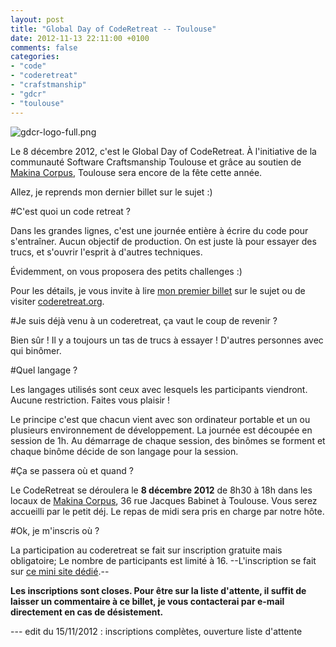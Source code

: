 ```yaml
---
layout: post
title: "Global Day of CodeRetreat -- Toulouse"
date: 2012-11-13 22:11:00 +0100
comments: false
categories: 
- "code"
- "coderetreat"
- "crafstmanship"
- "gdcr"
- "toulouse"
---
```

![gdcr-logo-full.png](https://blog.crafting-labs.fr/images/logo/gdcr-logo-full.png)


Le 8 décembre 2012, c'est le Global Day of CodeRetreat. À l'initiative de la communauté Software Craftsmanship Toulouse et grâce au soutien de [Makina Corpus](http://www.makina-corpus.com/), Toulouse sera encore de la fête cette année.

Allez, je reprends mon dernier billet sur le sujet :)

#C'est quoi un code retreat ?

Dans les grandes lignes, c'est une journée entière à écrire du code pour s'entraîner. Aucun objectif de production. On est juste là pour essayer des trucs, et s'ouvrir l'esprit à d'autres techniques.

Évidemment, on vous proposera des petits challenges :)

Pour les détails, je vous invite à lire [mon premier billet](/?post/2011/11/05/Code-Retreat-Toulouse-3-d%C3%A9cembre) sur le sujet ou de visiter [coderetreat.org](http://www.codetretreat.org).

#Je suis déjà venu à un coderetreat, ça vaut le coup de revenir ?

Bien sûr ! Il y a toujours un tas de trucs à essayer ! D'autres personnes avec qui binômer.

#Quel langage ?

Les langages utilisés sont ceux avec lesquels les participants viendront. Aucune restriction. Faites vous plaisir !

Le principe c'est que chacun vient avec son ordinateur portable et un ou plusieurs environnement de développement. La journée est découpée en session de 1h. Au démarrage de chaque session, des binômes se forment et chaque binôme décide de son langage pour la session.

#Ça se passera où et quand ?

Le CodeRetreat se déroulera le  __8 décembre 2012__ de 8h30 à 18h dans les locaux de [Makina Corpus](http://www.makina-corpus.com/contactez-lequipe-makina-corpus), 36 rue Jacques Babinet à Toulouse. Vous serez accueilli par le petit déj. Le repas de midi sera pris en charge par notre hôte.

#Ok, je m'inscris où ?

La participation au coderetreat se fait sur inscription gratuite mais obligatoire; Le nombre de participants est limité à 16. --L'inscription se fait sur [ce mini site dédié](http://www.weezevent.com/global-day-of-code-retreat-toulouse).--

__Les inscriptions sont closes. Pour être sur la liste d'attente, il suffit de laisser un commentaire à ce billet, je vous contacterai par e-mail directement en cas de désistement.__

--- edit du 15/11/2012 : inscriptions complètes, ouverture liste d'attente


